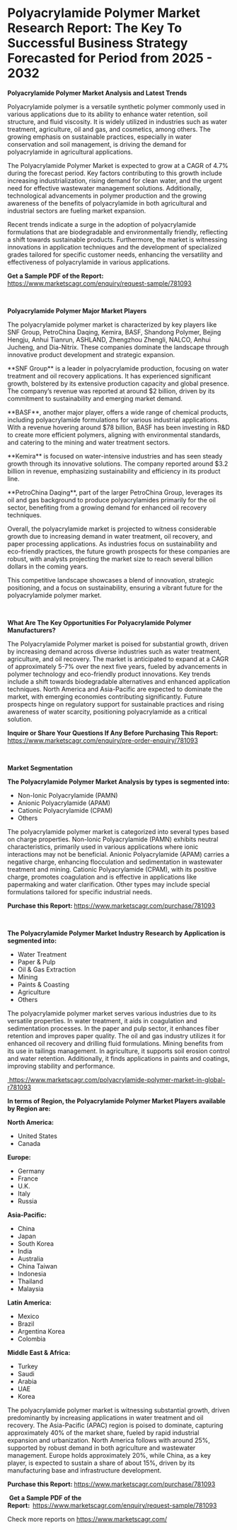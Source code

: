 <p><h1>Polyacrylamide Polymer Market Research Report: The Key To Successful Business Strategy Forecasted for Period from 2025 - 2032</h1></p><p><strong>Polyacrylamide Polymer Market Analysis and Latest Trends</strong></p>
<p><p>Polyacrylamide polymer is a versatile synthetic polymer commonly used in various applications due to its ability to enhance water retention, soil structure, and fluid viscosity. It is widely utilized in industries such as water treatment, agriculture, oil and gas, and cosmetics, among others. The growing emphasis on sustainable practices, especially in water conservation and soil management, is driving the demand for polyacrylamide in agricultural applications.</p><p>The Polyacrylamide Polymer Market is expected to grow at a CAGR of 4.7% during the forecast period. Key factors contributing to this growth include increasing industrialization, rising demand for clean water, and the urgent need for effective wastewater management solutions. Additionally, technological advancements in polymer production and the growing awareness of the benefits of polyacrylamide in both agricultural and industrial sectors are fueling market expansion. </p><p>Recent trends indicate a surge in the adoption of polyacrylamide formulations that are biodegradable and environmentally friendly, reflecting a shift towards sustainable products. Furthermore, the market is witnessing innovations in application techniques and the development of specialized grades tailored for specific customer needs, enhancing the versatility and effectiveness of polyacrylamide in various applications.</p></p>
<p><strong>Get a Sample PDF of the Report:&nbsp;</strong> <a href="https://www.marketscagr.com/enquiry/request-sample/781093?utm_campaign=2882&utm_medium=2&utm_source=Github&utm_content=ia&utm_term=26032025&utm_id=polyacrylamide-polymer">https://www.marketscagr.com/enquiry/request-sample/781093</a></p>
<p>&nbsp;</p>
<p><strong>Polyacrylamide Polymer Major Market Players</strong></p>
<p><p>The polyacrylamide polymer market is characterized by key players like SNF Group, PetroChina Daqing, Kemira, BASF, Shandong Polymer, Bejing Hengju, Anhui Tianrun, ASHLAND, Zhengzhou Zhengli, NALCO, Anhui Jucheng, and Dia-Nitrix. These companies dominate the landscape through innovative product development and strategic expansion.</p><p>**SNF Group** is a leader in polyacrylamide production, focusing on water treatment and oil recovery applications. It has experienced significant growth, bolstered by its extensive production capacity and global presence. The company’s revenue was reported at around $2 billion, driven by its commitment to sustainability and emerging market demand.</p><p>**BASF**, another major player, offers a wide range of chemical products, including polyacrylamide formulations for various industrial applications. With a revenue hovering around $78 billion, BASF has been investing in R&D to create more efficient polymers, aligning with environmental standards, and catering to the mining and water treatment sectors.</p><p>**Kemira** is focused on water-intensive industries and has seen steady growth through its innovative solutions. The company reported around $3.2 billion in revenue, emphasizing sustainability and efficiency in its product line.</p><p>**PetroChina Daqing**, part of the larger PetroChina Group, leverages its oil and gas background to produce polyacrylamides primarily for the oil sector, benefiting from a growing demand for enhanced oil recovery techniques.</p><p>Overall, the polyacrylamide market is projected to witness considerable growth due to increasing demand in water treatment, oil recovery, and paper processing applications. As industries focus on sustainability and eco-friendly practices, the future growth prospects for these companies are robust, with analysts projecting the market size to reach several billion dollars in the coming years. </p><p>This competitive landscape showcases a blend of innovation, strategic positioning, and a focus on sustainability, ensuring a vibrant future for the polyacrylamide polymer market.</p></p>
<p>&nbsp;</p>
<p><strong>What Are The Key Opportunities For Polyacrylamide Polymer Manufacturers?</strong></p>
<p><p>The Polyacrylamide Polymer market is poised for substantial growth, driven by increasing demand across diverse industries such as water treatment, agriculture, and oil recovery. The market is anticipated to expand at a CAGR of approximately 5-7% over the next five years, fueled by advancements in polymer technology and eco-friendly product innovations. Key trends include a shift towards biodegradable alternatives and enhanced application techniques. North America and Asia-Pacific are expected to dominate the market, with emerging economies contributing significantly. Future prospects hinge on regulatory support for sustainable practices and rising awareness of water scarcity, positioning polyacrylamide as a critical solution.</p></p>
<p><strong>Inquire or Share Your Questions If Any Before Purchasing This Report:</strong> <a href="https://www.marketscagr.com/enquiry/pre-order-enquiry/781093?utm_campaign=2882&utm_medium=2&utm_source=Github&utm_content=ia&utm_term=26032025&utm_id=polyacrylamide-polymer">https://www.marketscagr.com/enquiry/pre-order-enquiry/781093</a></p>
<p>&nbsp;</p>
<p><strong>Market Segmentation</strong></p>
<p><strong>The Polyacrylamide Polymer Market Analysis by types is segmented into:</strong></p>
<p><ul><li>Non-Ionic Polyacrylamide (PAMN)</li><li>Anionic Polyacrylamide (APAM)</li><li>Cationic Polyacrylamide (CPAM)</li><li>Others</li></ul></p>
<p><p>The polyacrylamide polymer market is categorized into several types based on charge properties. Non-Ionic Polyacrylamide (PAMN) exhibits neutral characteristics, primarily used in various applications where ionic interactions may not be beneficial. Anionic Polyacrylamide (APAM) carries a negative charge, enhancing flocculation and sedimentation in wastewater treatment and mining. Cationic Polyacrylamide (CPAM), with its positive charge, promotes coagulation and is effective in applications like papermaking and water clarification. Other types may include special formulations tailored for specific industrial needs.</p></p>
<p><strong>Purchase this Report:&nbsp;</strong><a href="https://www.marketscagr.com/purchase/781093?utm_campaign=2882&utm_medium=2&utm_source=Github&utm_content=ia&utm_term=26032025&utm_id=polyacrylamide-polymer">https://www.marketscagr.com/purchase/781093</a></p>
<p>&nbsp;</p>
<p><strong>The Polyacrylamide Polymer Market Industry Research by Application is segmented into:</strong></p>
<p><ul><li>Water Treatment</li><li>Paper & Pulp</li><li>Oil & Gas Extraction</li><li>Mining</li><li>Paints & Coasting</li><li>Agriculture</li><li>Others</li></ul></p>
<p><p>The polyacrylamide polymer market serves various industries due to its versatile properties. In water treatment, it aids in coagulation and sedimentation processes. In the paper and pulp sector, it enhances fiber retention and improves paper quality. The oil and gas industry utilizes it for enhanced oil recovery and drilling fluid formulations. Mining benefits from its use in tailings management. In agriculture, it supports soil erosion control and water retention. Additionally, it finds applications in paints and coatings, improving stability and performance.</p></p>
<p><a href="https://www.marketscagr.com/polyacrylamide-polymer-market-in-global-r781093?utm_campaign=2882&utm_medium=2&utm_source=Github&utm_content=ia&utm_term=26032025&utm_id=polyacrylamide-polymer">&nbsp;https://www.marketscagr.com/polyacrylamide-polymer-market-in-global-r781093</a></p>
<p><strong>In terms of Region, the Polyacrylamide Polymer Market Players available by Region are:</strong></p>
<p>
    <p> <strong> North America: </strong>
        <ul>
            <li>United States</li>
            <li>Canada</li>
        </ul>
        </p> 
    <p> <strong> Europe: </strong>
        <ul>
            <li>Germany</li>
            <li>France</li>
            <li>U.K.</li>
            <li>Italy</li>
            <li>Russia</li>
        </ul>
        </p> 
    <p> <strong> Asia-Pacific: </strong>
        <ul>
            <li>China</li>
            <li>Japan</li>
            <li>South Korea</li>
            <li>India</li>
            <li>Australia</li>
            <li>China Taiwan</li>
            <li>Indonesia</li>
            <li>Thailand</li>
            <li>Malaysia</li>
        </ul>
        </p> 
    <p> <strong> Latin America: </strong>
        <ul>
            <li>Mexico</li>
            <li>Brazil</li>
            <li>Argentina Korea</li>
            <li>Colombia</li>
        </ul>
        </p> 
    <p> <strong> Middle East & Africa: </strong>
        <ul>
            <li>Turkey</li>
            <li>Saudi</li>
            <li>Arabia</li>
            <li>UAE</li>
            <li>Korea</li>
        </ul>
    </p>
    </p>
<p><p>The polyacrylamide polymer market is witnessing substantial growth, driven predominantly by increasing applications in water treatment and oil recovery. The Asia-Pacific (APAC) region is poised to dominate, capturing approximately 40% of the market share, fueled by rapid industrial expansion and urbanization. North America follows with around 25%, supported by robust demand in both agriculture and wastewater management. Europe holds approximately 20%, while China, as a key player, is expected to sustain a share of about 15%, driven by its manufacturing base and infrastructure development.</p></p>
<p><strong>Purchase this Report: </strong><a href="https://www.marketscagr.com/purchase/781093?utm_campaign=2882&utm_medium=2&utm_source=Github&utm_content=ia&utm_term=26032025&utm_id=polyacrylamide-polymer">https://www.marketscagr.com/purchase/781093</a></p>
<p>&nbsp;<strong>Get a Sample PDF of the Report:&nbsp;&nbsp;</strong><a href="https://www.marketscagr.com/enquiry/request-sample/781093?utm_campaign=2882&utm_medium=2&utm_source=Github&utm_content=ia&utm_term=26032025&utm_id=polyacrylamide-polymer">https://www.marketscagr.com/enquiry/request-sample/781093</a></p>
<p><strong></strong></p>
<p>Check more reports on <a href="https://www.marketscagr.com/?utm_campaign=2882&utm_medium=2&utm_source=Github&utm_content=ia&utm_term=26032025&utm_id=polyacrylamide-polymer">https://www.marketscagr.com/</a></p>